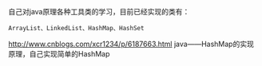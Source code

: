 自己对java原理各种工具类的学习，目前已经实现的类有：

`ArrayList、LinkedList、HashMap、HashSet`


http://www.cnblogs.com/xcr1234/p/6187663.html
java——HashMap的实现原理，自己实现简单的HashMap